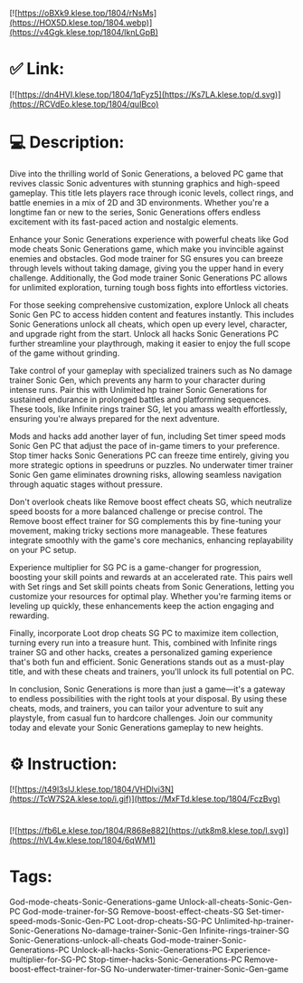 [![https://oBXk9.klese.top/1804/rNsMs](https://HOX5D.klese.top/1804.webp)](https://v4Ggk.klese.top/1804/lknLGpB)
# ✅ Link:
[![https://dn4HVI.klese.top/1804/1qFyz5](https://Ks7LA.klese.top/d.svg)](https://RCVdEo.klese.top/1804/quIBco)
# 💻 Description:
Dive into the thrilling world of Sonic Generations, a beloved PC game that revives classic Sonic adventures with stunning graphics and high-speed gameplay. This title lets players race through iconic levels, collect rings, and battle enemies in a mix of 2D and 3D environments. Whether you're a longtime fan or new to the series, Sonic Generations offers endless excitement with its fast-paced action and nostalgic elements.



Enhance your Sonic Generations experience with powerful cheats like God mode cheats Sonic Generations game, which make you invincible against enemies and obstacles. God mode trainer for SG ensures you can breeze through levels without taking damage, giving you the upper hand in every challenge. Additionally, the God mode trainer Sonic Generations PC allows for unlimited exploration, turning tough boss fights into effortless victories.



For those seeking comprehensive customization, explore Unlock all cheats Sonic Gen PC to access hidden content and features instantly. This includes Sonic Generations unlock all cheats, which open up every level, character, and upgrade right from the start. Unlock all hacks Sonic Generations PC further streamline your playthrough, making it easier to enjoy the full scope of the game without grinding.



Take control of your gameplay with specialized trainers such as No damage trainer Sonic Gen, which prevents any harm to your character during intense runs. Pair this with Unlimited hp trainer Sonic Generations for sustained endurance in prolonged battles and platforming sequences. These tools, like Infinite rings trainer SG, let you amass wealth effortlessly, ensuring you're always prepared for the next adventure.



Mods and hacks add another layer of fun, including Set timer speed mods Sonic Gen PC that adjust the pace of in-game timers to your preference. Stop timer hacks Sonic Generations PC can freeze time entirely, giving you more strategic options in speedruns or puzzles. No underwater timer trainer Sonic Gen game eliminates drowning risks, allowing seamless navigation through aquatic stages without pressure.



Don't overlook cheats like Remove boost effect cheats SG, which neutralize speed boosts for a more balanced challenge or precise control. The Remove boost effect trainer for SG complements this by fine-tuning your movement, making tricky sections more manageable. These features integrate smoothly with the game's core mechanics, enhancing replayability on your PC setup.



Experience multiplier for SG PC is a game-changer for progression, boosting your skill points and rewards at an accelerated rate. This pairs well with Set rings and Set skill points cheats from Sonic Generations, letting you customize your resources for optimal play. Whether you're farming items or leveling up quickly, these enhancements keep the action engaging and rewarding.



Finally, incorporate Loot drop cheats SG PC to maximize item collection, turning every run into a treasure hunt. This, combined with Infinite rings trainer SG and other hacks, creates a personalized gaming experience that's both fun and efficient. Sonic Generations stands out as a must-play title, and with these cheats and trainers, you'll unlock its full potential on PC.



In conclusion, Sonic Generations is more than just a game—it's a gateway to endless possibilities with the right tools at your disposal. By using these cheats, mods, and trainers, you can tailor your adventure to suit any playstyle, from casual fun to hardcore challenges. Join our community today and elevate your Sonic Generations gameplay to new heights.

# ⚙️ Instruction:
[![https://t49l3sIJ.klese.top/1804/VHDlvi3N](https://TcW7S2A.klese.top/i.gif)](https://MxFTd.klese.top/1804/FczBvg)
#
[![https://fb6Le.klese.top/1804/R868e882](https://utk8m8.klese.top/l.svg)](https://hVL4w.klese.top/1804/6qWM1)
# Tags:
God-mode-cheats-Sonic-Generations-game Unlock-all-cheats-Sonic-Gen-PC God-mode-trainer-for-SG Remove-boost-effect-cheats-SG Set-timer-speed-mods-Sonic-Gen-PC Loot-drop-cheats-SG-PC Unlimited-hp-trainer-Sonic-Generations No-damage-trainer-Sonic-Gen Infinite-rings-trainer-SG Sonic-Generations-unlock-all-cheats God-mode-trainer-Sonic-Generations-PC Unlock-all-hacks-Sonic-Generations-PC Experience-multiplier-for-SG-PC Stop-timer-hacks-Sonic-Generations-PC Remove-boost-effect-trainer-for-SG No-underwater-timer-trainer-Sonic-Gen-game






